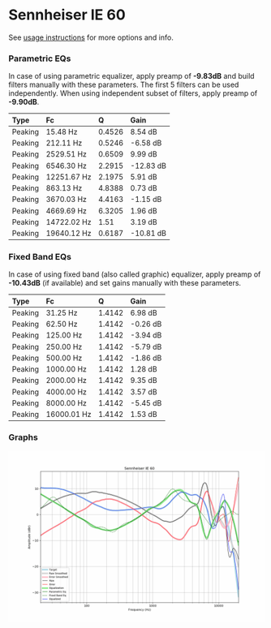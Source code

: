 # Sennheiser IE 60
See [usage instructions](https://github.com/jaakkopasanen/AutoEq#usage) for more options and info.

### Parametric EQs
In case of using parametric equalizer, apply preamp of **-9.83dB** and build filters manually
with these parameters. The first 5 filters can be used independently.
When using independent subset of filters, apply preamp of **-9.90dB**.

| Type    | Fc          |      Q | Gain      |
|:--------|:------------|:-------|:----------|
| Peaking | 15.48 Hz    | 0.4526 | 8.54 dB   |
| Peaking | 212.11 Hz   | 0.5246 | -6.58 dB  |
| Peaking | 2529.51 Hz  | 0.6509 | 9.99 dB   |
| Peaking | 6546.30 Hz  | 2.2915 | -12.83 dB |
| Peaking | 12251.67 Hz | 2.1975 | 5.91 dB   |
| Peaking | 863.13 Hz   | 4.8388 | 0.73 dB   |
| Peaking | 3670.03 Hz  | 4.4163 | -1.15 dB  |
| Peaking | 4669.69 Hz  | 6.3205 | 1.96 dB   |
| Peaking | 14722.02 Hz | 1.51   | 3.19 dB   |
| Peaking | 19640.12 Hz | 0.6187 | -10.81 dB |

### Fixed Band EQs
In case of using fixed band (also called graphic) equalizer, apply preamp of **-10.43dB**
(if available) and set gains manually with these parameters.

| Type    | Fc          |      Q | Gain     |
|:--------|:------------|:-------|:---------|
| Peaking | 31.25 Hz    | 1.4142 | 6.98 dB  |
| Peaking | 62.50 Hz    | 1.4142 | -0.26 dB |
| Peaking | 125.00 Hz   | 1.4142 | -3.94 dB |
| Peaking | 250.00 Hz   | 1.4142 | -5.79 dB |
| Peaking | 500.00 Hz   | 1.4142 | -1.86 dB |
| Peaking | 1000.00 Hz  | 1.4142 | 1.28 dB  |
| Peaking | 2000.00 Hz  | 1.4142 | 9.35 dB  |
| Peaking | 4000.00 Hz  | 1.4142 | 3.57 dB  |
| Peaking | 8000.00 Hz  | 1.4142 | -5.45 dB |
| Peaking | 16000.01 Hz | 1.4142 | 1.53 dB  |

### Graphs
![](./Sennheiser%20IE%2060.png)